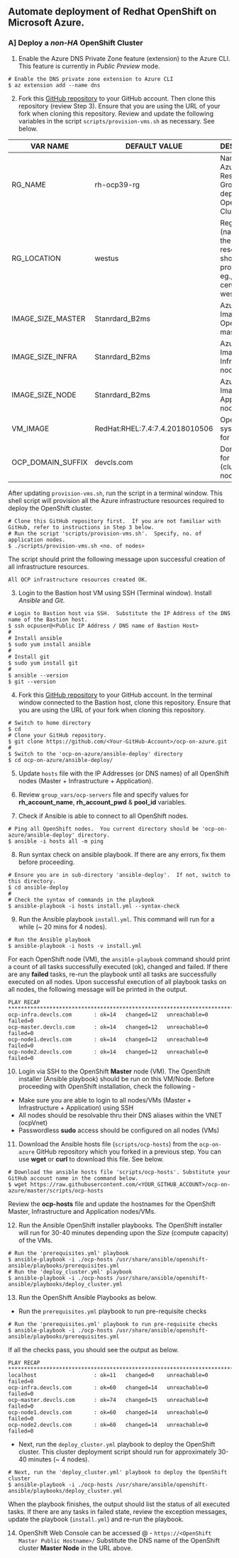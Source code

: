 ## Automate deployment of Redhat OpenShift on Microsoft Azure.

### A] Deploy a *non-HA* OpenShift Cluster
1. Enable the Azure DNS Private Zone feature (extension) to the Azure CLI.  This feature is currently in *Public Preview* mode.
```
# Enable the DNS private zone extension to Azure CLI
$ az extension add --name dns
```

2. Fork this [GitHub repository](https://github.com/ganrad/ocp-on-azure) to your GitHub account.  Then clone this repository (review Step 3).  Ensure that you are using the URL of your fork when cloning this repository.  Review and update the following variables in the script `scripts/provision-vms.sh` as necessary.  See below.

VAR NAME | DEFAULT VALUE | DESCRIPTION
-------- | ------------- | -----------
RG_NAME | rh-ocp39-rg | Name of the Azure Resource Group used to deploy the OpenShift Cluster
RG_LOCATION | westus | Region (name) where the IaaS resources should be provisioned eg., eastus, centralus, westus ...
IMAGE_SIZE_MASTER | Stanrdard_B2ms | Azure VM Image Size for OpenShift master nodes
IMAGE_SIZE_INFRA | Stanrdard_B2ms | Azure VM Image Size for Infrastructure nodes
IMAGE_SIZE_NODE | Stanrdard_B2ms | Azure VM Image Size for Application nodes
VM_IMAGE | RedHat:RHEL:7.4:7.4.2018010506 | Operating system image for all VMs
OCP_DOMAIN_SUFFIX | devcls.com | Domain suffix for hostnames (cluster nodes)

After updating `provision-vms.sh`, run the script in a terminal window.  This shell script will provision all the Azure infrastructure resources required to deploy the OpenShift cluster.
```
# Clone this GitHub repository first.  If you are not familiar with GitHub, refer to instructions in Step 3 below.
# Run the script 'scripts/provision-vms.sh'.  Specify, no. of application nodes.
$ ./scripts/provision-vms.sh <no. of nodes>
```
The script should print the following message upon successful creation of all infrastructure resources.
```
All OCP infrastructure resources created OK.
```

3. Login to the Bastion host VM using SSH (Terminal window). Install *Ansible* and *Git*.
```
# Login to Bastion host via SSH.  Substitute the IP Address of the DNS name of the Bastion host.
$ ssh ocpuser@<Public IP Address / DNS name of Bastion Host>
#
# Install ansible
$ sudo yum install ansible
#
# Install git
$ sudo yum install git
#
$ ansible --version
$ git --version
```

4. Fork this [GitHub repository](https://github.com/ganrad/ocp-on-azure) to your GitHub account.  In the terminal window connected to the Bastion host, clone this repository.  Ensure that you are using the URL of your fork when cloning this repository.
```
# Switch to home directory
$ cd
# Clone your GitHub repository.
$ git clone https://github.com/<Your-GitHub-Account>/ocp-on-azure.git
#
$ Switch to the 'ocp-on-azure/ansible-deploy' directory
$ cd ocp-on-azure/ansible-deploy/
```

5. Update `hosts` file with the IP Addresses (or DNS names) of all OpenShift nodes (Master + Infrastructure + Application).

6. Review `group_vars/ocp-servers` file and specify values for **rh_account_name**, **rh_account_pwd** & **pool_id** variables.

7. Check if Ansible is able to connect to all OpenShift nodes.
```
# Ping all OpenShift nodes.  You current directory should be 'ocp-on-azure/ansible-deploy' directory.
$ ansible -i hosts all -m ping
```

8. Run syntax check on ansible playbook.  If there are any errors, fix them before proceeding.
```
# Ensure you are in sub-directory 'ansible-deploy'.  If not, switch to this directory.
$ cd ansible-deploy
#
# Check the syntax of commands in the playbook
$ ansible-playbook -i hosts install.yml --syntax-check
```

9. Run the Ansible playbook `install.yml`.  This command will run for a while (~ 20 mins for 4 nodes).
```
# Run the Ansible playbook
$ ansible-playbook -i hosts -v install.yml
```
For each OpenShift node (VM), the `ansible-playbook` command should print a count of all tasks successfully executed (ok), changed and failed. If there are any **failed** tasks, re-run the playbook until all tasks are successfully executed on all nodes. Upon successful execution of all playbook tasks on all nodes, the following message will be printed in the output.
```
PLAY RECAP *********************************************************************************************************************************
ocp-infra.devcls.com       : ok=14   changed=12   unreachable=0    failed=0   
ocp-master.devcls.com      : ok=14   changed=12   unreachable=0    failed=0   
ocp-node1.devcls.com       : ok=14   changed=12   unreachable=0    failed=0   
ocp-node2.devcls.com       : ok=14   changed=12   unreachable=0    failed=0
```

10. Login via SSH to the OpenShift **Master** node (VM).  The OpenShift installer (Ansible playbook) should be run on this VM/Node.  Before proceeding with OpenShift installation, check the following -
- Make sure you are able to login to all nodes/VMs (Master + Infrastructure + Application) using SSH
- All nodes should be resolvable thru their DNS aliases within the VNET (ocpVnet)
- Passwordless **sudo** access should be configured on all nodes (VMs)

11. Download the Ansible hosts file (`scripts/ocp-hosts`) from the `ocp-on-azure` GitHub repository which you forked in a previous step.  You can use **wget** or **curl** to download this file.  See below.
```
# Download the ansible hosts file 'scripts/ocp-hosts'. Substitute your GitHub account name in the command below.
$ wget https://raw.githubusercontent.com/<YOUR_GITHUB_ACCOUNT>/ocp-on-azure/master/scripts/ocp-hosts
```
Review the **ocp-hosts** file and update the hostnames for the OpenShift Master, Infrastructure and Application nodes/VMs.

12. Run the Ansible OpenShift installer playbooks.  The OpenShift installer will run for 30-40 minutes depending upon the *Size* (compute capacity) of the VMs.
```
# Run the 'prerequisites.yml' playbook
$ ansible-playbook -i ./ocp-hosts /usr/share/ansible/openshift-ansible/playbooks/prerequisites.yml
# Run the 'deploy_cluster.yml' playbook
$ ansible-playbook -i ./ocp-hosts /usr/share/ansible/openshift-ansible/playbooks/deploy_cluster.yml
```

13. Run the OpenShift Ansible Playbooks as below.
- Run the `prerequisites.yml` playbook to run pre-requisite checks
```
# Run the 'prerequisites.yml' playbook to run pre-requisite checks
$ ansible-playbook -i ./ocp-hosts /usr/share/ansible/openshift-ansible/playbooks/prerequisites.yml
```
If all the checks pass, you should see the output as below.
```
PLAY RECAP *********************************************************************************************************************************
localhost                  : ok=11   changed=0    unreachable=0    failed=0   
ocp-infra.devcls.com       : ok=60   changed=14   unreachable=0    failed=0   
ocp-master.devcls.com      : ok=74   changed=15   unreachable=0    failed=0   
ocp-node1.devcls.com       : ok=60   changed=14   unreachable=0    failed=0   
ocp-node2.devcls.com       : ok=60   changed=14   unreachable=0    failed=0
```
- Next, run the `deploy_cluster.yml` playbook to deploy the OpenShift cluster.  This cluster deployment script should run for approximately 30-40 minutes (~ 4 nodes).
```
# Next, run the 'deploy_cluster.yml' playbook to deploy the OpenShift cluster
$ ansible-playbook -i ./ocp-hosts /usr/share/ansible/openshift-ansible/playbooks/deploy_cluster.yml
```
When the playbook finishes, the output should list the status of all executed tasks.  If there are any tasks in failed state, review the exception messages, update the playbook (`install.yml`) and re-run the playbook.

14.  OpenShift Web Console can be accessed @ - `https://<OpenShift Master Public Hostname>/`
Substitute the DNS name of the OpenShift cluster **Master Node** in the URL above.
